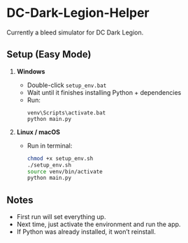 # DC-Dark-Legion-Helper
Currently a bleed simulator for DC Dark Legion.

## Setup (Easy Mode)

1. **Windows**  
   - Double-click `setup_env.bat`  
   - Wait until it finishes installing Python + dependencies  
   - Run:  
     ```
     venv\Scripts\activate.bat
     python main.py
     ```

2. **Linux / macOS**  
   - Run in terminal:  
     ```bash
     chmod +x setup_env.sh
     ./setup_env.sh
     source venv/bin/activate
     python main.py
     ```

## Notes
- First run will set everything up.  
- Next time, just activate the environment and run the app.  
- If Python was already installed, it won’t reinstall.  
